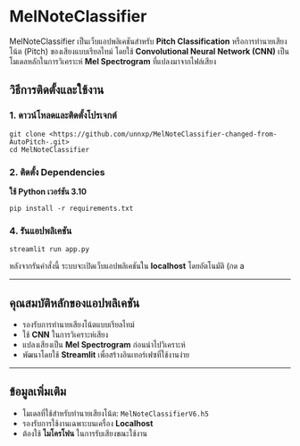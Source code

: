 # MelNoteClassifier

MelNoteClassifier เป็นเว็บแอปพลิเคชันสำหรับ **Pitch Classification** หรือการทำนายเสียงโน้ต (Pitch) ของเสียงแบบเรียลไทม์ โดยใช้ **Convolutional Neural Network (CNN)** เป็นโมเดลหลักในการวิเคราะห์ **Mel Spectrogram** ที่แปลงมาจากไฟล์เสียง

## วิธีการติดตั้งและใช้งาน

### 1. ดาวน์โหลดและติดตั้งโปรเจกต์

```
git clone <https://github.com/unnxp/MelNoteClassifier-changed-from-AutoPitch-.git>
cd MelNoteClassifier
```

### 2. ติดตั้ง Dependencies

**ใช้ Python เวอร์ชัน 3.10**

```
pip install -r requirements.txt
```

### 4. รันแอปพลิเคชัน

```
streamlit run app.py
```

หลังจากรันคำสั่งนี้ ระบบจะเปิดเว็บแอปพลิเคชันใน **localhost** โดยอัตโนมัติ (กด a

---

## คุณสมบัติหลักของแอปพลิเคชัน

-  รองรับการทำนายเสียงโน้ตแบบเรียลไทม์
-  ใช้ **CNN** ในการวิเคราะห์เสียง
-  แปลงเสียงเป็น **Mel Spectrogram** ก่อนนำไปวิเคราะห์
-  พัฒนาโดยใช้ **Streamlit** เพื่อสร้างอินเทอร์เฟซที่ใช้งานง่าย

---

## ข้อมูลเพิ่มเติม

- โมเดลที่ใช้สำหรับทำนายเสียงโน้ต: `MelNoteClassifierV6.h5`
- รองรับการใช้งานเฉพาะบนเครื่อง **Localhost**
- ต้องใช้ **ไมโครโฟน** ในการรับเสียงขณะใช้งาน



